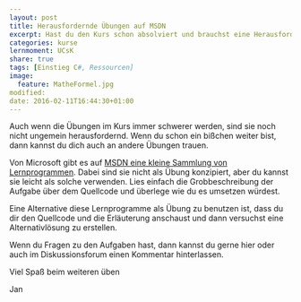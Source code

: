 ```yaml
---
layout: post
title: Herausfordernde Übungen auf MSDN
excerpt: Hast du den Kurs schon absolviert und brauchst eine Herausforderung? Wie wäre es hiermit?
categories: kurse
lernmoment: UCsK
share: true
tags: [Einstieg C#, Ressourcen]
image:
  feature: MatheFormel.jpg
modified:
date: 2016-02-11T16:44:30+01:00
---
```


Auch wenn die Übungen im Kurs immer schwerer werden, sind sie noch nicht ungemein herausfordernd. Wenn du schon ein bißchen weiter bist, dann kannst du dich auch an andere Übungen trauen.

Von Microsoft gibt es auf [MSDN eine kleine Sammlung von Lernprogrammen](https://msdn.microsoft.com/de-de/library/aa288436(v=vs.71).aspx). Dabei sind sie nicht als Übung konzipiert, aber du kannst sie leicht als solche verwenden. Lies einfach die Grobbeschreibung der Aufgabe über dem Quellcode und überlege wie du es umsetzen würdest.

Eine Alternative diese Lernprogramme als Übung zu benutzen ist, dass du dir den Quellcode und die Erläuterung anschaust und dann versuchst eine Alternativlösung zu erstellen.

Wenn du Fragen zu den Aufgaben hast, dann kannst du gerne hier oder auch im Diskussionsforum einen Kommentar hinterlassen.

Viel Spaß beim weiteren üben

Jan
